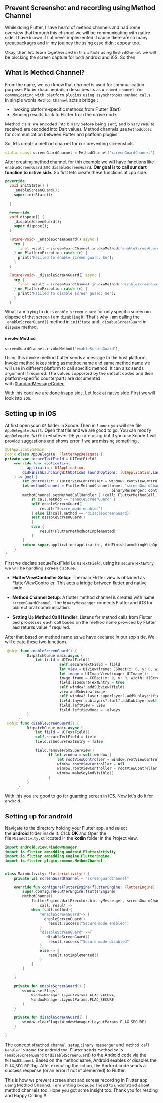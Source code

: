 ## Prevent Screenshot and recording using Method Channel
While doing Flutter, I have heard of  method channels and had some overview that through this channel we will be communicating with native side. I have known it but never implemented it cause there are so many great packages and in my journey the using case didn't appear too.

Okay, then lets learn together and in this article using `MethodChannel` we will be blocking the screen capture for both android and iOS. So then 

## What is Method Channel?

From the name, we can know that channel is used for communication purpose. Flutter documentation describes its as `A named channel for communicating with platform plugins using asynchronous method calls`.  
In simple words `Method Channel` acts a bridge :
- Invoking platform-specific methods from Flutter (Dart) 
- Sending results back to Flutter from the native code.

 Method calls are encoded into binary before being sent, and binary results received are decoded into Dart values. Method channels use `MethodCodec` for communication between Flutter and platform plugins. 

So, lets create a method channel for our preventing screenshots.
```dart
static const screenGuardChannel = MethodChannel('screenGuardChannel')
```

After creating method channel, for this example we will have functions like `enableScreenGuard` and `disableScreenGuard`. **Our goal is to call our dart function to native side.**  So first lets create these functions at app side.  

```dart
@override
  void initState() {
    _enableScreenGuard();
    super.initState();
    
  }

  @override
  void dispose() {
    _disableScreenGuard();
    super.dispose();
  }

  Future<void> _enableScreenGuard() async {
    try {
      final result = screenGuardChannel.invokeMethod('enableScreenGuard');
    } on PlatformException catch (e) {
      print('Faiiled to enable screen guard: $e');
    }
  }

  Future<void> _disableScreenGuard() async {
    try {
      final result = screenGuardChannel.invokeMethod('disableScreenGuard');
    } on PlatformException catch (e) {
      print('Faiiled to disable screen guard: $e');
    }
  }

```

What I am trying to do is `enable screen guard` for only specific screen on dispose of that screen i am `disabling` it. That's why I am calling the  `_enableScreenGuard()` method in `initState` and `_disableScreenGuard` in `dispose`  method. 

#### invoke Method

```dart
screenGuardChannel.invokeMethod('enableScreenGuard');
```

Using this invoke method flutter sends a message to the host platform. Invoke method takes string as method name and same method name we will use in different platform to call specific method. It can also sends argument if required. The values supported by the default codec and their platform-specific counterparts are documented with [StandardMessageCodec](https://api.flutter.dev/flutter/services/StandardMessageCodec-class.html).

With this code we are done in app side. Let look at native side. First we will look into `iOS`.

## Setting up in iOS

At first open your`iOS` folder in Xcode. Then in `Runner` you will see file `AppDelegate.Swift`. Open that file and we are good to go. You can modify `AppDelegate.Swift` in whatever IDE you are using but if you use Xcode it will provide suggestions and shows error if we are missing something .

```Swift
@UIApplicationMain
@objc class AppDelegate: FlutterAppDelegate {
private var secureTextField = UITextField?
    override func application(
        _ application: UIApplication,
        didFinishLaunchingWithOptions launchOptions: [UIApplication.LaunchOptionsKey: Any]?
    ) -> Bool {
        let controller: FlutterViewController = window?.rootViewController as! FlutterViewController
        let methodChannel = FlutterMethodChannel(name: "screenGuardChannel",
                                                 binaryMessenger: controller.binaryMessenger)
        methodChannel.setMethodCallHandler { (call: FlutterMethodCall, result: @escaping FlutterResult) in
            if call.method == "enableScreenGuard" {
            self.enableScreenGuard()
                result("Secure mode enabled")
            } else if(call.method == "disableScreenGuard){
            self.disableScreenGuard()
            }
            else {
                result(FlutterMethodNotImplemented)
            }
        }
        return super.application(application, didFinishLaunchingWithOptions: launchOptions)
    }
}
```


First we declare secureTextField i.e `UITextField`, using its `secureTextEntry` we will be handling screen capture.

- **FlutterViewController Setup**:   The main Flutter view is obtained as FlutterViewController. This acts a bridge between flutter and native code.

- **Method Channel Setup**: A flutter method channel is created with name `screenGuardChannel`. The `binaryMessenger` connects Flutter and iOS for bidirectional communication.

- **Setting Up Method Call Handler**: Listens for method calls from Flutter and processes each call based on the method name provided by Flutter and returns value if required.

After that based on method name as we have declared in our app side. We will create these two functions. 

```Swift
 @objc func enableScreenGuard() {
          DispatchQueue.main.async {
              let field = UITextField()
                         self.secureTextField = field 
                         let view = UIView(frame: CGRect(x: 0, y: 0, width: field.frame.width, height: field.frame.height))
                         let image = UIImageView(image: UIImage())
                         image.frame = CGRect(x: 0, y: 0, width: UIScreen.main.bounds.width, height: UIScreen.main.bounds.height)
                         field.isSecureTextEntry = true
                         self.window?.addSubview(field)
                         view.addSubview(image)
                         self.window?.layer.superlayer?.addSublayer(field.layer)
                         field.layer.sublayers?.last?.addSublayer(self.window?.layer ?? CALayer())
                         field.leftView = view
                         field.leftViewMode = .always
          }
      }
 @objc func disableScreenGuard() {
          DispatchQueue.main.async {
              let field = UITextField()
              self.secureTextField = field
              field.isSecureTextEntry = false
             
              field.removeFromSuperview()
                    if let window = self.window {
                        let rootViewController = window.rootViewController
                        window.rootViewController = nil
                        window.rootViewController = rootViewController
                        window.makeKeyAndVisible()
                    }
          }
      }
```


With this you are good to go for guarding screen in iOS.  Now let's do it for android.

## Setting up for android 

 Navigate to the directory holding your Flutter app, and select the **android** folder inside it. Click **OK** and Open the file `MainActivity.kt` located in the **kotlin** folder in the Project view. 

```Kotlin
import android.view.WindowManager
import io.flutter.embedding.android.FlutterActivity
import io.flutter.embedding.engine.FlutterEngine
import io.flutter.plugin.common.MethodChannel


class MainActivity: FlutterActivity() {
    private val screenGuardChannel = "screenguardChannel"

    override fun configureFlutterEngine(flutterEngine: FlutterEngine) {
        super.configureFlutterEngine(flutterEngine)
        MethodChannel(
            flutterEngine.dartExecutor.binaryMessenger, screenGuardChannel).setMethodCallHandler{
                call, result ->
            when (call.method){
                "enableScreenGuard"-> {
                  enableScreenGuard()
                    result.success("Secure mode enabled")
                }
                "disableScreenGuard" ->{
                   disableScreenGuard()
                    result.success("Secure mode disabled")
                }
                else -> {
                    result.notImplemented()
                }
            }
        }

    }

    private fun enableScreenGuard() {
        window.setFlags(
            WindowManager.LayoutParams.FLAG_SECURE,
            WindowManager.LayoutParams.FLAG_SECURE
        )
    }

    private fun disableScreenGuard() {
        window.clearFlags(WindowManager.LayoutParams.FLAG_SECURE)
    }

}
```

The concept of` method channel setup `,`binary messenger` and` method call handler` is same for android too. Flutter sends method calls (`enableScreenGuard` or `disableScreenGuard`) to the Android code via the `MethodChannel`. Based on the method name, Android enables or disables the `FLAG_SECURE` flag. After executing the action, the Android code sends a success response (or an error if not implemented) to Flutter.

This is how we prevent screen shot and screen recording in Flutter app using Method Channel. I am writing because I need to understand about method channels too. Hope you got some insight too. Thank you for reading and Happy Coding !!